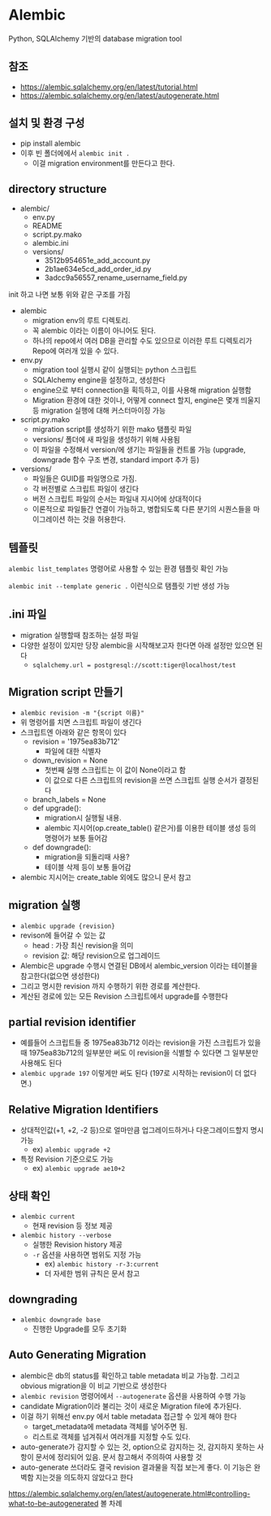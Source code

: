 # Alembic

Python, SQLAlchemy 기반의 database migration tool

## 참조
- https://alembic.sqlalchemy.org/en/latest/tutorial.html
- https://alembic.sqlalchemy.org/en/latest/autogenerate.html

## 설치 및 환경 구성

- pip install alembic
- 이후 빈 폴더에에서 `alembic init .`
  - 이걸 migration environment를 만든다고 한다.

## directory structure

- alembic/
  - env.py
  - README
  - script.py.mako
  - alembic.ini
  - versions/
    - 3512b954651e_add_account.py
    - 2b1ae634e5cd_add_order_id.py
    - 3adcc9a56557_rename_username_field.py

init 하고 나면 보통 위와 같은 구조를 가짐 

- alembic
  - migration env의 루트 디렉토리. 
  - 꼭 alembic 이라는 이름이 아니어도 된다.
  - 하나의 repo에서 여러 DB을 관리할 수도 있으므로 이러한 루트 디렉토리가 Repo에 여러개 있을 수 있다.
- env.py
  - migration tool 실행시 같이 실행되는 python 스크립트
  - SQLAlchemy engine을 설정하고, 생성한다
  - engine으로 부터 connection을 획득하고, 이를 사용해 migration 실행함
  - Migration 환경에 대한 것이나, 어떻게 connect 할지, engine은 몇개 띄울지 등 migration 실행에 대해 커스터마이징 가능
- script.py.mako
  - migration script를 생성하기 위한 mako 탬플릿 파일
  - versions/ 폴더에 새 파일을 생성하기 위해 사용됨
  - 이 파일을 수정해서 version/에 생기는 파일들을 컨트롤 가능 (upgrade, downgrade 함수 구조 변경, standard import 추가 등)
- versions/
  - 파일들은 GUID를 파일명으로 가짐.
  - 각 버전별로 스크립트 파일이 생긴다
  - 버전 스크립트 파일의 순서는 파일내 지시어에 상대적이다
  - 이론적으로 파일들간 연결이 가능하고, 병합되도록 다른 분기의 시퀀스들을 마이그레이션 하는 것을 허용한다.


## 템플릿

`alembic list_templates` 명령어로 사용할 수 있는 환경 템플릿 확인 가능

`alembic init --template generic .` 이런식으로 탬플릿 기반 생성 가능


## .ini 파일

- migration 실행할때 참조하는 설정 파일
- 다양한 설정이 있지만 당장 alembic을 시작해보고자 한다면 아래 설정만 있으면 된다
  - `sqlalchemy.url = postgresql://scott:tiger@localhost/test`

## Migration script 만들기

- `alembic revision -m "{script 이름}"`
- 위 명령어를 치면 스크립트 파일이 생긴다
- 스크립트엔 아래와 같은 항목이 있다
  - revision = '1975ea83b712'
    - 파일에 대한 식별자
  - down_revision = None
    - 첫번째 실행 스크립트는 이 값이 None이라고 함
    - 이 값으로 다른 스크립트의 revision을 쓰면 스크립트 실행 순서가 결정된다
  - branch_labels = None
  - def upgrade():
    - migration시 실행될 내용. 
    - alembic 지시어(op.create_table() 같은거)를 이용한 테이블 생성 등의 명령어가 보통 들어감
  - def downgrade():
    - migration을 되돌리때 사용?
    - 테이블 삭제 등이 보통 들어감
- alembic 지시어는 create_table 외에도 많으니 문서 참고

## migration 실행
- `alembic upgrade {revision}`
- revison에 들어갈 수 있는 값
  - head : 가장 최신 revision을 의미
  - revision 값: 해당 revision으로 업그레이드
- Alembic은 upgrade 수행시 연결된 DB에서 alembic_version 이라는 테이블을 참고한다(없으면 생성한다)
- 그리고 명시한 revision 까지 수행하기 위한 경로를 계산한다. 
- 계산된 경로에 있는 모든 Revision 스크립트에서 upgrade를 수행한다

## partial revision identifier
- 예를들어 스크립트들 중 1975ea83b712 이라는 revision을 가진 스크립트가 있을때 1975ea83b712의 일부분만 써도 이 revision을 식별할 수 있다면 그 일부분만 사용해도 된다
- `alembic upgrade 197` 이렇게만 써도 된다 (197로 시작하는 revision이 더 없다면.)

## Relative Migration Identifiers
- 상대적인값(+1, +2, -2 등)으로 얼마만큼 업그레이드하거나 다운그레이드할지 명시 가능
  - ex) `alembic upgrade +2`
- 특정 Revision 기준으로도 가능 
  - ex) `alembic upgrade ae10+2`

## 상태 확인
- `alembic current`
  - 현재 revision 등 정보 제공
- `alembic history --verbose`
  - 실행한 Revision history 제공
  - `-r` 옵션을 사용하면 범위도 지정 가능
    - ex) `alembic history -r-3:current`
    - 더 자세한 범위 규칙은 문서 참고

## downgrading
- `alembic downgrade base`
  - 진행한 Upgrade를 모두 초기화

## Auto Generating Migration
- alembic은 db의 status를 확인하고 table metadata 비교 가능함. 그리고 obvious migration을 이 비교 기반으로 생성한다
- `alembic revision` 명령어에서 `--autogenerate` 옵션을 사용하여 수행 가능
- candidate Migration이라 불리는 것이 새로운 Migration file에 추가된다.
- 이걸 하기 위해선 env.py 에서 table metadata 접근할 수 있게 해야 한다
  - target_metadata에 metadata 객체를 넣어주면 됨.
  - 리스트로 객체를 넘겨줘서 여러개를 지정할 수도 있다.
- auto-generate가 감지할 수 있는 것, option으로 감지하는 것, 감지하지 못하는 사항이 문서에 정리되어 있음. 문서 참고해서 주의하여 사용할 것
- auto-generate 쓰더라도 결국 revision 결과물을 직접 보는게 좋다. 이 기능은 완벽함 지는것을 의도하지 않았다고 한다


https://alembic.sqlalchemy.org/en/latest/autogenerate.html#controlling-what-to-be-autogenerated 볼 차례
